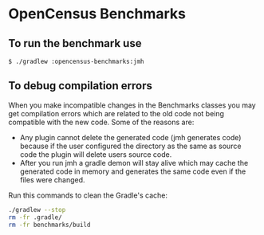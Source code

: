# OpenCensus Benchmarks

## To run the benchmark use

```
$ ./gradlew :opencensus-benchmarks:jmh
```

## To debug compilation errors
When you make incompatible changes in the Benchmarks classes you may get compilation errors which
are related to the old code not being compatible with the new code. Some of the reasons are:
* Any plugin cannot delete the generated code (jmh generates code) because if the user configured
the directory as the same as source code the plugin will delete users source code.
* After you run jmh a gradle demon will stay alive which may cache the generated code in memory and 
generates the same code even if the files were changed.

Run this commands to clean the Gradle's cache:
```bash
./gradlew --stop
rm -fr .gradle/
rm -fr benchmarks/build
```